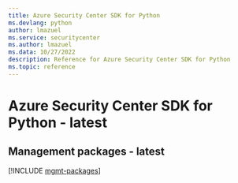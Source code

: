 ```yaml
---
title: Azure Security Center SDK for Python
ms.devlang: python
author: lmazuel
ms.service: securitycenter
ms.author: lmazuel
ms.data: 10/27/2022
description: Reference for Azure Security Center SDK for Python
ms.topic: reference
---
```

# Azure Security Center SDK for Python - latest

## Management packages - latest
[!INCLUDE [mgmt-packages](security-center-mgmt-index.md)]